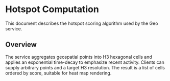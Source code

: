 # Hotspot Computation

This document describes the hotspot scoring algorithm used by the Geo service.

## Overview

The service aggregates geospatial points into H3 hexagonal cells and applies an
exponential time-decay to emphasize recent activity. Clients can supply arbitrary
points and a target H3 resolution. The result is a list of cells ordered by
score, suitable for heat map rendering.
